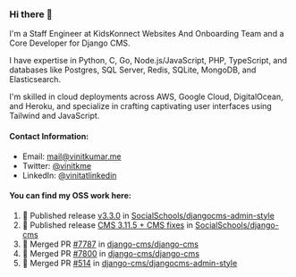 ### Hi there 👋

I'm a Staff Engineer at KidsKonnect Websites And Onboarding Team and a Core Developer for Django CMS.

I have expertise in Python, C, Go, Node.js/JavaScript, PHP, TypeScript, and databases like Postgres, SQL Server, Redis, SQLite, MongoDB, and Elasticsearch. 

I'm skilled in cloud deployments across AWS, Google Cloud, DigitalOcean, and Heroku, and specialize in crafting captivating user interfaces using Tailwind and JavaScript. 

#### Contact Information:

- Email: <a href="mailto:mail@vinitkumar.me">mail@vinitkumar.me</a>
- Twitter: [@vinitkme](https://twitter.com/vinitkme)
- LinkedIn: [@vinitatlinkedin](https://www.linkedin.com/in/vinitatlinkedin/)  

#### You can find my OSS work here:

<!--START_SECTION:activity-->
1. 🚀 Published release [v3.3.0](https://github.com/SocialSchools/djangocms-admin-style/releases/tag/v3.3.0) in [SocialSchools/djangocms-admin-style](https://github.com/SocialSchools/djangocms-admin-style)
2. 🚀 Published release [CMS 3.11.5 + CMS fixes](https://github.com/SocialSchools/django-cms/releases/tag/v3.11.9) in [SocialSchools/django-cms](https://github.com/SocialSchools/django-cms)
3. 🎉 Merged PR [#7787](https://github.com/django-cms/django-cms/pull/7787) in [django-cms/django-cms](https://github.com/django-cms/django-cms)
4. 🎉 Merged PR [#7800](https://github.com/django-cms/django-cms/pull/7800) in [django-cms/django-cms](https://github.com/django-cms/django-cms)
5. 🎉 Merged PR [#514](https://github.com/django-cms/djangocms-admin-style/pull/514) in [django-cms/djangocms-admin-style](https://github.com/django-cms/djangocms-admin-style)
<!--END_SECTION:activity-->
